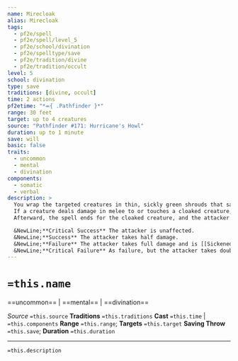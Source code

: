 ```yaml
---
name: Mirecloak
alias: Mirecloak
tags:
  - pf2e/spell
  - pf2e/spell/level_5
  - pf2e/school/divination
  - pf2e/spelltype/save
  - pf2e/tradition/divine
  - pf2e/tradition/occult
level: 5
school: divination
type: save
traditions: [divine, occult]
time: 2 actions
pf2etime: "*⬺{ .Pathfinder }*"
range: 30 feet
target: up to 4 creatures
source: "Pathfinder #171: Hurricane's Howl"
duration: up to 1 minute
save: will
basic: false
traits:
  - uncommon
  - mental
  - divination
components:
  - somatic
  - verbal
description: >
  You wrap the targeted creatures in thin, sickly green shrouds that sap information from attackers. The shroud settles about each target's shoulders, granting a +1 status bonus to AC and a +2 status bonus to Stealth checks, both only while the target is in dim light or darkness.
  If a creature deals damage in melee to or touches a cloaked creature, the cloak wraps around the attacker, temporarily connecting the psyches of the cloaked creature and the attacker and violently prying a random piece of interesting information from the attacker's mind. The attacker takes 2d8 mental damage and must attempt a Will save.
  Afterward, the spell ends for the cloaked creature, and the attacker is temporarily immune to mirecloak for 24 hours.

  &NewLine;**Critical Success** The attacker is unaffected.
  &NewLine;**Success** The attacker takes half damage.
  &NewLine;**Failure** The attacker takes full damage and is [[Sickened]] 1. In addition, the cloaked creature gleans a piece of information from the attacker's mind. The details and extent of this information are at the GM's discretion.
  &NewLine;**Critical Failure** As failure, but the attacker takes double damage and is [[Sickened]] 2.
---
```

# `=this.name`
==uncommon== | ==mental== | ==divination==

*Source* `=this.source`
**Traditions** `=this.traditions`
**Cast** `=this.time` | `=this.components`
**Range** `=this.range`; **Targets** `=this.target`
**Saving Throw** `=this.save`; **Duration** `=this.duration`

***
`=this.description`